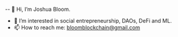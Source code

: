 -- 👋 Hi, I’m Joshua Bloom.
- 👀 I’m interested in social entrepreneurship, DAOs, DeFi and ML.
- 📫 How to reach me: bloomblockchain@gmail.com

<!---
BlockBloom/BlockBloom is a ✨ special ✨ repository because its `README.md` (this file) appears on your GitHub profile.
You can click the Preview link to take a look at your changes.
--->
